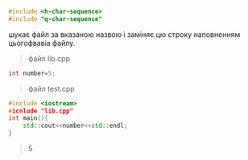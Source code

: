 

```c++
#include <h-char-sequence>
#include "q-char-sequence"
```
шукає файл за вказаною назвою і заміняє цю строку наповненням цьогофвавіа файлу.

>файл lib.cpp
```c++
int number=5;
```
>файл test.cpp
```c++
#include <iostream>
#icnlude "lib.cpp"
int main(){
	std::cout<<number<<std::endl;
}
```
>5

